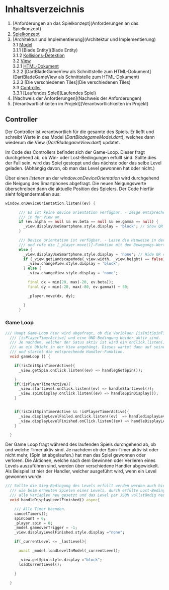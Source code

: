 # Inhaltsverzeichnis

1. [Anforderungen an das Spielkonzept](Anforderungen an das Spielkonzept)
2. [Spielkonzept](Spielkonzept)
3. [Architektur und Implementierung](Architektur und Implementierung)  
   3.1 [Model](Model)  
   3.1.1 [Blade Entity](Blade Entity)  
   3.1.2 [Kollisions-Detektion](Kollisions-Detektion)  
   3.2 [View](View)  
   3.2.1 [HTML-Dokument](HTML-Dokument)  
   3.2.2 [DartBladeGameView als Schnittstelle zum HTML-Dokument](DartBladeGameView als Schnittstelle zum HTML-Dokument)  
   3.2.3 [Die verschiedenen Tiles](Die verschiedenen Tiles)  
   3.3 [Controller](Controller)  
   3.3.1 [Laufendes Spiel](Laufendes Spiel)  
4. [Nachweis der Anforderungen](Nachweis der Anforderungen)
5. [Verantwortlichkeiten im Projekt](Verantwortlichkeiten im Projekt)

## Controller  

Der Controller ist verantwortlich für die gesamte des Spiels. Er ließt und schreibt Werte in das Model (*DartBladegameModel.dart*), welches dann wiederum die View (*DartBladegameView.dart*) updatet.

Im Code des Controllers befindet sich der Game-Loop. Dieser fragt durchgehend ab, ob Win- oder Lost-Bedingungen erfüllt sind. Sollte dies der Fall sein, wird das Spiel gestoppt und das nächste oder das selbe Level geladen. (Abhängig davon, ob man das Level gewonnen hat oder nicht.)  

Über einen *listener* an der *window.onDeviceOrientation* wird durchgehend die Neigung des Smartphones abgefragt. Die neuen Neigungswerte überschreiben dann die aktuelle Position des Spielers. Der Code hierfür sieht folgendermaßen aus:  

```dart
window.onDeviceOrientation.listen((ev) {

      /// Es ist keine device orientation verfügbar. - Zeige entsprechenden Hinweis
      /// in der View an.
      if (ev.alpha == null && ev.beta == null && ev.gamma == null) {
        _view.displayUseSmartphone.style.display = 'block'; // Show QR code
      }

      /// Device orientation ist verfügbar. - Lasse die Hinweise in der View verschwinden
      /// und rufe die [_player.move()]-Funktion mit den Bewegungs-Werten des Sensors auf.
      else {
        _view.displayUseSmartphone.style.display = 'none'; // Hide QR code
        if (_view.getLandscapeMode(_view.width, _view.height) == false) {
          _view.changeView.style.display = 'block';
        } else {
          _view.changeView.style.display = 'none';

          final dx = min(20, max(-20, ev.beta));
          final dy = min(-20, max(-80, ev.gamma)) + 50;

          _player.move(dx, dy);

        }
      }
```

### Game Loop

```dart
/// Haupt Game-Loop hier wird abgefragt, ob die Variblaen [isInitSpinTimerActive],
  /// [isPlayerTimerActive] und eine UND-Bedingung beider aktiv sind.
  /// Je nachdem, welcher der Satus aktiv ist wird ein onClick.listen() Event
  /// an ein Objekt in der View angehängt. Dieses wartet dann auf seine Aktivierung
  /// und startet die entsprechende Handler-Funktion.
  void gameLoop () {

    if(!isInitSpinTimerActive){
      _view.getSpin.onClick.listen((ev) => handlegGetSpin());

    }
    if(!isPlayerTimerActive){
      _view.startLevel.onClick.listen((ev) => handleStartLevel());
      _view.spinDisplay.onClick.listen((ev) => handleSpinDisplay());
    }


    if(!isInitSpinTimerActive && !isPlayerTimerActive){
      _view.displayLevelFailed.onClick.listen((ev)  => handledisplayLevelFailed());
      _view.displayLevelFinished.onClick.listen((ev) => handleDisplayLevelFinished());
    }

  }
```

Der Game Loop fragt während des laufenden Spiels durchgehend ab, ob und welche Timer aktiv sind. Je nachdem ob der Spin-Timer aktiv ist oder nicht mehr, (Spin ist abgelaufen.) hat man das Spiel gewonnen oder verloren.
Die Aktionen, welche nach dem Gewinnen oder Verlieren eines Levels auszuführen sind, werden über verschiedene Handler abgewickelt. Als Beispiel ist hier der Handler, welcher ausgeführt wird, wenn ein Level gewonnen wurde.  

```dart
/// Sollte die Sieg-Bedingung des Levels erfüllt werden werden auch hier genau
  /// wie beim erneuten Spielen eines Levels, durch erfülte Lost-Bedingung
  /// alle Variablen neu gesetzt und das Level per JSON vollständig neu geladen.
  void handleDisplayLevelFinished() async{

    /// Alle Timer beenden.
    cancelTimers();
    spinCount = 0;
    _player.spin = 0;
    _model.gameoverTrigger = -1;
    _view.displayLevelFinished.style.display ="none";

    if(_currentLevel <= _lastLevel){

      await _model.loadLevelInModel(_currentLevel);

      _view.getSpin.style.display ="block";
      loadCurrentLevel();

    }

  }
```